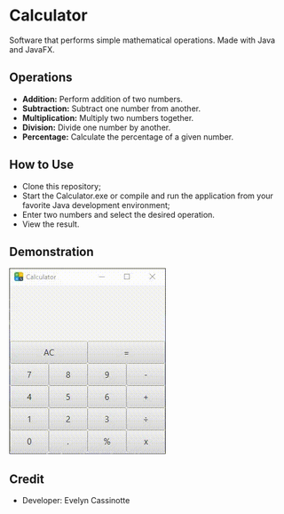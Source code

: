 # Calculator
Software that performs simple mathematical operations. Made with Java and JavaFX.

## Operations

- **Addition:** Perform addition of two numbers.
- **Subtraction:** Subtract one number from another.
- **Multiplication:** Multiply two numbers together.
- **Division:** Divide one number by another.
- **Percentage:** Calculate the percentage of a given number.


## How to Use

- Clone this repository;
- Start the Calculator.exe or compile and run the application from your favorite Java development environment;
- Enter two numbers and select the desired operation.
- View the result.

## Demonstration

![Calculator](https://github.com/Evelyn-Cass/calculator/blob/main/img/calculator.gif)

## Credit
- Developer: Evelyn Cassinotte

